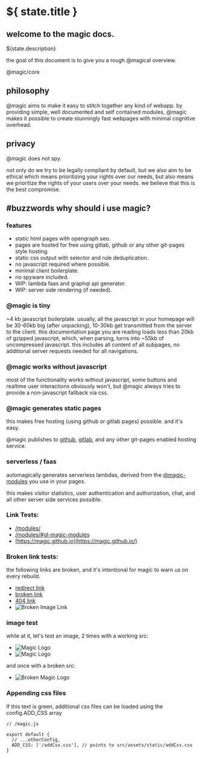# ${ state.title }

## welcome to the magic docs.

${state.description}

the goal of this document is to give you a rough @magical overview.

<GitBadges>@magic/core</GitBadges>

## philosophy

@magic aims to make it easy to stitch together any kind of webapp.
by providing simple, well documented and self contained modules,
@magic makes it possible to create stunningly fast
webpages with minimal cognitive overhead.

## privacy

@magic does not spy.

not only do we try to be legally compliant by default,
but we also aim to be ethical
which means prioritizing your rights over our needs,
but also means we prioritize the rights of your users over your needs.
we believe that this is the best compromise.

## #buzzwords why should i use magic?

### features
* static html pages with opengraph seo.
* pages are hosted for free using gitlab, github or any other git-pages style hosting.
* static css output with selector and rule deduplication.
* no javascript required where possible.
* minimal client boilerplate.
* no spyware included.
* WIP: lambda faas and graphql api generator.
* WIP: server side rendering (if needed).

### @magic is tiny

~4 kb javascript boilerplate.
usually, all the javascript in your homepage will be 30-60kb big (after unpacking),
10-30kb get transmitted from the server to the client.
this documentation page you are reading loads less than 20kb of gzipped javascript,
which, when parsing, turns into ~55kb of uncompressed javascript.
this includes all content of all subpages, no additional server requests needed for all navigations.

### @magic works without javascript

most of the functionality works without javascript,
some buttons and realtime user interactions obviously won't,
but @magic always tries to provide a non-javascript fallback via css.

### @magic generates static pages
this makes free hosting (using github or gitlab pages) possible. and it's easy.


@magic publishes to [github](https://github.com), [gitlab](https://about.gitlab.com/),
and any other git-pages enabled hosting service.

### serverless / faas

automagically generates
serverless lambdas, derived from the
[@magic-modules](https://github.com/magic-modules/)
you use in your pages.

this makes visitor statistics, user authentication and authorization,
chat, and all other server side services possible.

### Link Tests:

* [/modules/](/modules/)
* [/modules/#gl-magic-modules](/modules/#gl-magic-modules)
* [https://magic.github.io](https://magic.github.io/)

### Broken link tests:

the following links are broken, and it's intentional for magic to warn us on every rebuild.

* [redirect link](https://magic.github.io/core)
* [broken link](https://expect-error)
* [404 link](https://en.wikipedia.org/hMdYfVaKY4btraQcgD0me6RRBDnugbpJ4FLpgJgeB7)
* ![Broken Image Link](https://broken-image-link)

### image test

while at it, let's test an image, 2 times with a working src:

* ![Magic Logo](/logo.png)
* ![Magic Logo](/core/logo.png)

and once with a broken src:

* ![Broken Magic Logo](/logo23-broken.png)

### Appending css files

<div id="AddCss">If this text is green, additional css files can be loaded using the config.ADD_CSS array</div>

```
// /magic.js

export default {
  // ...otherConfig,
  ADD_CSS: ['/addCss.css'], // points to src/assets/static/addCss.css
}

```
